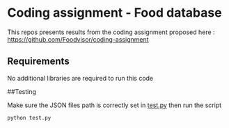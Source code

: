 # Coding assignment - Food database

This repos presents results from the coding assignment proposed here :
https://github.com/Foodvisor/coding-assignment


## Requirements

No additional libraries are required to run this code

##Testing

Make sure the JSON files path is correctly set in [test.py](https://github.com/arimboux/Foodvisor_codingAssignment/blob/master/test.py) then run the script
```commandline
python test.py
```



